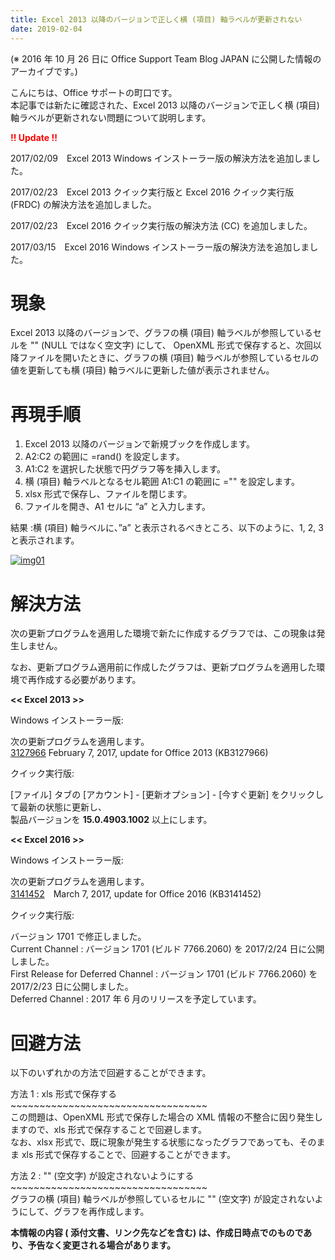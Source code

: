 ```yaml
---
title: Excel 2013 以降のバージョンで正しく横 (項目) 軸ラベルが更新されない
date: 2019-02-04
---
```


(※ 2016 年 10 月 26 日に Office Support Team Blog JAPAN に公開した情報のアーカイブです。)

こんにちは、Office サポートの町口です。  
本記事では新たに確認された、Excel 2013 以降のバージョンで正しく横 (項目) 軸ラベルが更新されない問題について説明します。

  

  

<span style="color:#ff0000">**!! Update !!**</span>

2017/02/09　Excel 2013 Windows インストーラー版の解決方法を追加しました。

2017/02/23　Excel 2013 クイック実行版と Excel 2016 クイック実行版 (FRDC) の解決方法を追加しました。

2017/02/23　Excel 2016 クイック実行版の解決方法 (CC) を追加しました。

2017/03/15　Excel 2016 Windows インストーラー版の解決方法を追加しました。

  

  

**現象**
======

  

Excel 2013 以降のバージョンで、グラフの横 (項目) 軸ラベルが参照しているセルを "" (NULL ではなく空文字) にして、 OpenXML 形式で保存すると、次回以降ファイルを開いたときに、グラフの横 (項目) 軸ラベルが参照しているセルの値を更新しても横 (項目) 軸ラベルに更新した値が表示されません。

  

  

  

**再現手順**
========

  

1.  Excel 2013 以降のバージョンで新規ブックを作成します。
2.  A2:C2 の範囲に =rand() を設定します。
3.  A1:C2 を選択した状態で円グラフ等を挿入します。
4.  横 (項目) 軸ラベルとなるセル範囲 A1:C1 の範囲に ="" を設定します。
5.  xlsx 形式で保存し、ファイルを閉じます。
6.  ファイルを開き、A1 セルに “a” と入力します。  
    

  
結果 :横 (項目) 軸ラベルに、”a” と表示されるべきところ、以下のように、1, 2, 3 と表示されます。

[![img01](https://msdnshared.blob.core.windows.net/media/2016/10/img01-2.png)](https://msdnshared.blob.core.windows.net/media/2016/10/img01-2.png)

  

  

  

**解決方法**
========

  

次の更新プログラムを適用した環境で新たに作成するグラフでは、この現象は発生しません。

なお、更新プログラム適用前に作成したグラフは、更新プログラムを適用した環境で再作成する必要があります。

  

**<< Excel 2013 >>**

 Windows インストーラー版:

 次の更新プログラムを適用します。  
 [3127966](https://support.microsoft.com/ja-jp/help/3127966/february-7-2017-update-for-office-2013-kb3127966) February 7, 2017, update for Office 2013 (KB3127966)

  

 クイック実行版:

 \[ファイル\] タブの \[アカウント\] - \[更新オプション\] - \[今すぐ更新\] をクリックして最新の状態に更新し、  
 製品バージョンを **15.0.4903.1002** 以上にします。

  

   

**<< Excel 2016 >>**

 Windows インストーラー版:

  次の更新プログラムを適用します。  
 [3141452](https://support.microsoft.com/en-us/help/3141452/march-7-2017-update-for-office-2016-kb3141452)　March 7, 2017, update for Office 2016 (KB3141452)

  

 クイック実行版:

 バージョン 1701 で修正しました。  
 Current Channel : バージョン 1701 (ビルド 7766.2060) を 2017/2/24 日に公開しました。  
 First Release for Deferred Channel : バージョン 1701 (ビルド 7766.2060) を 2017/2/23 日に公開しました。  
 Deferred Channel : 2017 年 6 月のリリースを予定しています。

  

  

  

**回避方法**
========

  

以下のいずれかの方法で回避することができます。

  

方法 1 : xls 形式で保存する  
\~\~\~\~\~\~\~\~\~\~\~\~\~\~\~\~\~\~\~\~\~\~\~\~\~\~\~\~\~\~\~\~\~\~  
この問題は、OpenXML 形式で保存した場合の XML 情報の不整合に因り発生しますので、xls 形式で保存することで回避します。  
なお、xlsx 形式で、既に現象が発生する状態になったグラフであっても、そのまま xls 形式で保存することで、回避することができます。

  

方法 2 : "" (空文字) が設定されないようにする  
\~\~\~\~\~\~\~\~\~\~\~\~\~\~\~\~\~\~\~\~\~\~\~\~\~\~\~\~\~\~\~\~\~\~  
グラフの横 (項目) 軸ラベルが参照しているセルに "" (空文字) が設定されないようにして、グラフを再作成します。

  

  

**本情報の内容 ( 添付文書、リンク先などを含む) は、作成日時点でのものであり、予告なく変更される場合があります。**